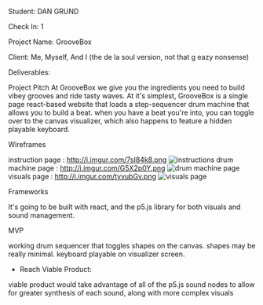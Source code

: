 Student: DAN GRUND

Check In: 1

Project Name: GrooveBox

Client: Me, Myself, And I (the de la soul version, not that g eazy nonsense)

Deliverables:

Project Pitch
At GrooveBox we give you the ingredients you need to build vibey grooves and ride tasty waves. At it's simplest, GrooveBox is a 
single page react-based website that loads a step-sequencer drum machine that allows you to build a beat. when you have a beat 
you're into, you can toggle over to the canvas visualizer, which also happens to feature a hidden playable keyboard.

Wireframes

instruction page : http://i.imgur.com/7sI84k8.png
![instructions](http://i.imgur.com/7sI84k8.png "instructions page")
drum machine page : http://i.imgur.com/G5X2p0Y.png
![drum machine page](http://i.imgur.com/G5X2p0Y.png "drum machine page")
visuals page : http://i.imgur.com/tyvubGv.png
![visuals page](http://i.imgur.com/tyvubGv.png "visuals page")


Frameworks

It's going to be built with react, and the p5.js library for both visuals and sound management. 

MVP

working drum sequencer that toggles shapes on the canvas. shapes may be really minimal. keyboard playable on visualizer screen. 

- Reach Viable Product: 

viable product would take advantage of all of the p5.js sound nodes to allow for greater synthesis of each sound, along with more complex visuals
